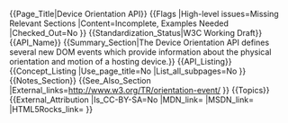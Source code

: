 {{Page_Title|Device Orientation API}}
{{Flags
|High-level issues=Missing Relevant Sections
|Content=Incomplete, Examples Needed
|Checked_Out=No
}}
{{Standardization_Status|W3C Working Draft}}
{{API_Name}}
{{Summary_Section|The Device Orientation API defines several new DOM events which provide information about the physical orientation and motion of a hosting device.}}
{{API_Listing}}
{{Concept_Listing
|Use_page_title=No
|List_all_subpages=No
}}
{{Notes_Section}}
{{See_Also_Section
|External_links=http://www.w3.org/TR/orientation-event/
}}
{{Topics}}
{{External_Attribution
|Is_CC-BY-SA=No
|MDN_link=
|MSDN_link=
|HTML5Rocks_link=
}}
